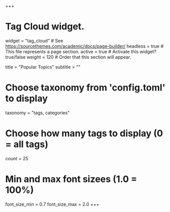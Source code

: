 +++
# Tag Cloud widget.
widget = "tag_cloud"  # See https://sourcethemes.com/academic/docs/page-builder/
headless = true  # This file represents a page section.
active = true  # Activate this widget? true/false
weight = 120  # Order that this section will appear.

title = "Popular Topics"
subtitle = ""

# Choose taxonomy from 'config.toml' to display
taxonomy = "tags, categories"

# Choose how many tags to display (0 = all tags)
count = 25

# Min and max font sizees (1.0 = 100%)
font_size_min = 0.7
font_size_max = 2.0
+++
